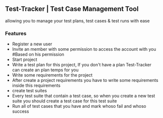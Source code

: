 ## Test-Tracker | Test Case Management Tool

<p> allowing you to manage your test plans, test cases & test runs with ease </p>

### Features

<ul>
    <li>Register a new user</li>
    <li>Invite an member with some permission to access the account with you #Based on his permission</li>
    <li>Start project</li>
    <li>Write a test plan for this project, If you don't have a plan Test-Tracker can create an plan temps for you</li>
    <li>Write some requirements for the project</li>
    <li>After create a project requirements you have to write some requirements inside this requirements</li>
    <li>create test suites</li>
    <li>Every test suite that contain a test case, so when you create a new test suite you should create a test case for this test suite</li>
    <li>Run all of test cases that you have and mark whoso fail and whoso success</li>
</ul>
